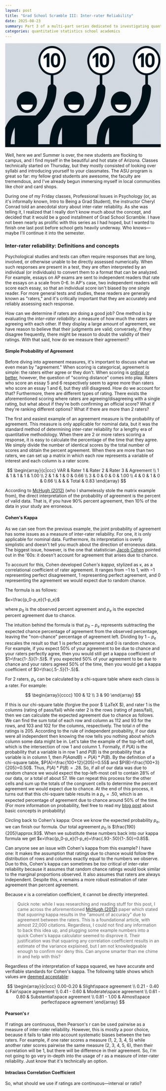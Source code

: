 ```yaml
---
layout: post
title: "Grad School Scramble III: Inter-rater Reliability"
date: 2025-08-23
summary: Part 3 of a multi-part series dedicated to investigating quant topics in preparation for grad school.
categories: quantitative statistics school academics
---
```


![tens](/images/posts/interrater-reliability/tens.png)

Well, here we are! Summer is over, the new students are flocking to campus, and I find myself in the beautiful and hot state of Arizona. Classes technically started on Thursday, but they mostly consisted of looking over syllabi and introducing yourself to your classmates. The ASU program is great so far: my fellow grad students are awesome, the faculty are trememdous, and I've already begun immersing myself in local communities like choir and card shops.

During one of my Friday classes, Professional Issues in Psychology (or, as it's informally known, Intro to Being a Grad Student), the instructor Cheryl Conrad told an anecdotal story about inter-rater reliability. As she was telling it, I realized that I really don't know much about the concept, and decided that it would be a good installment of Grad School Scramble. I have not been nearly as prolific with this series as I had hoped, but I wanted to finish one last post before school gets heavily underway. Who knows—maybe I'll continue it into the semester.

### Inter-rater reliability: Definitions and concepts

Psychological studies and tests can often require responses that are long, involved, or otherwise unable to be directly assessed numerically. When such responses are present in a test, they are often interpreted by an individual (or individuals) to convert them to a format that can be analyzed. For example, essays on AP exams are sent to independent readers that rate the essays on a scale from 0-6. In AP's case, two independent readers will score each essay, so that an individual score isn't biased by one single reader. For more general tests and studies, these readers are generally known as "raters," and it's critically important that they are accurately and reliably assessing each response.

How can we determine if raters are doing a good job? One method is by evaluating the *inter-rater reliability*: a measure of how much the raters are agreeing with each other. If they display a large amount of agreement, we have reason to believe that their judgments are valid; conversely, if they disagree frequently, there might be reason to doubt the validity of their ratings. With that said, how do we measure their agreement?

#### Simple Probability of Agreement

Before diving into agreement measures, it's important to discuss what we even mean by "agreement." When scoring is categorical, agreement is simple: the raters either agree or they don't. When scoring is [ordinal or better](https://en.wikipedia.org/wiki/Ordinal_data), however, the question of "scoring distance" comes into play. Raters who score an essay 5 and 6 respectively seem to agree more than raters who score an essay 1 and 6, but they still disagreed. How do we account for that? Furthermore, there are different types of rating. There exists the aforementioned scoring where raters are agreeing/disagreeing with a single rating, but what about if they're both confirming an official score? What if they're ranking different options? What if there are more than 2 raters?

The first and easiest example of an agreement measure is the probability of agreement. This measure is only applicable for nominal data, but it was the standard method of determining inter-rater reliability for a lengthy era of quantitative methodology. When there are 2 or more raters scoring a response, it is easy to calculate the percentage of the time that they agree. We simply divide the number of identical scores by the total number of scores and obtain the percent agreement. When there are more than two raters, we can set up a matrix in which each row represents a variable of interest and each column is a rater score.

$$
\begin{array}{c|ccc}
  VAR & Rater 1 & Rater 2 & Rater 3 & Agreement \\
  1 & 1 & 1 & 1 & 1.00 \\
  2 & 1 & 1 & 0 & 0.66 \\
  3 & 0 & 0 & 0 & 1.00 \\
  4 & 0 & 1 & 0 & 0.66 \\
  & & & Total & 0.83
\end{array}
$$

According to [McHugh (2012)](https://pmc.ncbi.nlm.nih.gov/articles/PMC3900052/) (who I shamelessly stole the matrix example from), the direct interpretation of the probability of agreement is the percent of valid data. That is, if you have 90% percent agreement, then 10% of the data in your study are erroneous.

#### Cohen's Kappa

As we can see from the previous example, the joint probability of agreement has some issues as a measure of inter-rater reliability. For one, it is only applicable for nominal data. Furthermore, its interpretation is overly simplistic and doesn't tell you much about the direction of erroneous data. The biggest issue, however, is the one that statistician [Jacob Cohen](https://en.wikipedia.org/wiki/Jacob_Cohen_(statistician)) pointed out in the '60s: it doesn't account for agreement that arises due to chance.

To account for this, Cohen developed *Cohen's kappa*, stylized as κ, as a correlational coefficient of rater agreement. It ranges from $-1$ to $1$, with $-1$ representing perfect disagreement, $1$ representing perfect agreement, and $0$ representing the agreement we would expect due to random chance.

The formula is as follows:

$κ=\frac{p_0-p_e}{1-p_e}$

where $p_0$ is the observed percent agreement and $p_e$ is the expected percent agreement due to chance. 

The intuition behind the formula is that $p_0-p_e$ represents subtracting the expected chance percentage of agreement from the observed percentage, leaving the "non-chance" percentage of agreement left. Dividing by $1-p_e$ rescales the result so that $1$ is perfect agreement and $0$ is random chance. For example, if you expect 50% of your agreement to be due to chance and your raters perfectly agree, then you would still get a kappa coefficient of $1=\frac{1-.5}{1-.5}$. If you expected 50% of your agreement to be due to chance and your raters agreed 50% of the time, then you would get a kappa coefficient of $0=\frac{.5-.5}{1-.5}$.

For 2 raters, $p_e$ can be calculated by a chi-square table where each class is a rater. For example:

$$
\begin{array}{cccc}
  100 & 12 \\
  3 & 90 
\end{array}
$$

If this is our chi-square table (forgive the poor $ \LaTeX $), and rater 1 is the columns (rating of pass/fail) while rater 2 is the rows (rating of pass/fail), then we can calculate the expected agreement due to chance as follows. We can find the sum total of each row and column as $112$ and $93$ for the rows, and $103$ and $102$ for the columns, respectively. The total $n$ of the ratings is 205. According to the rule of independent probability, if our data were all independent then knowing the row tells you nothing about which column some data might be in. Let's take the example of the top-left cell, which is the intersection of row 1 and column 1. Formally, if $P(A)$ is the probability that a variable is in row 1 and $P(B)$ is the probability that a variable is in column 1, then $P(A and B)=P(A)*P(B)$. By the definition of a chi-square table, $P(A)=\frac{100+12}{205}=0.55$ and $P(B)=\frac{100+3}{205}=0.50$. Thus, $P(A)*P(B)=.28$. So, if all of our data was due to random chance we would expect the top-left-most cell to contain 28% of our data, or a total of about 57. We can repeat this process for the other cells and sum up the totals of the congruent cells to determine the percent agreement we would expect due to chance. At the end of this process, it turns out that this chi-square table results in a $p_e=.50$, which is an expected percentage of agreement due to chance around 50% of the time. (For more information on probability, feel free to read my [blog post](https://keanehauck.com/quantitative/methodology/statistics/data/science/2025/06/09/probability/) about basic concepts in probability)

Circling back to Cohen's kappa: Once we know the expected probability $p_e$, we can finish our formula. Our total agreement $p_0$ is $\frac{190}{205}\approx.93$. When we substitute these numbers back into our kappa formula we get $κ=\frac{p_0-p_e}{1-p_e}=\frac{.93-.50}{1-.50}=0.85$.

Can anyone see an issue with Cohen's kappa from this example? I have one: It makes the assumption that ratings due to chance would follow the distribution of rows and columns exactly equal to the numbers we observe. Due to this, Cohen's kappa can sometimes be *too* critical of inter-rater reliability because it assumes that random chance ratings would look similar to the marginal proportions observed. It also assumes that raters are always independent. Despite this, $κ$ remains a more robust estimation of rater agreement than percent agreement.

Because $κ$ is a correlation coefficient, it cannot be directly interpreted. 

> Quick note: while I was researching and reading stuff for this post, I came across the aforementioned [McHugh (2012)](https://pmc.ncbi.nlm.nih.gov/articles/PMC3900052/) paper which stated that *squaring* kappa results in the "amount of accuracy" due to agreement between the raters. This is a foundational article, with almost 22,000 citations. Regardless, I could not find any information to back this idea up, and plugging some example numbers into a quick Cohen's kappa calculator seemed to disprove it. Their justification was that squaring any correlation coefficient results in an estimate of the variance explained, but I am not knowledgeable enough to confirm nor deny this. Can anyone smarter than me chime in and help with this?

Regardless of the interpretation of kappa squared, we have accurate and verifiable standards for Cohen's kappa. The following table shows which values are [deemed acceptable](https://www.jstor.org/stable/2529310?origin=crossref):

$$
\begin{array}{c|ccc}
  0.00-0.20 & Slight\space agreement \\
  0.21 - 0.40 & Fair\space agreement \\
  0.41 - 0.60 & Moderate\space agreement \\
  0.61 - 0.80 & Substantial\space agreement \\
  0.81 - 1.00 & Almost\space perfect\space agreement
\end{array}
$$

#### Pearson's r

If ratings are continuous, then Pearson's r can be used pairwise as a measure of inter-rater reliability. However, this is mostly a poor choice, because it fails to take into account systematic biases between the two raters. For example, if one rater scores a measure (1, 2, 3, 4, 5) while another rater scores pairwise the same measure (2, 3, 4, 5, 6), then their correlation will be 1, but there will be difference in their agreement. So, I'm not going to go very in-depth into the usage of r as a measure of inter-rater reliability. Just know that it's technically an option.

#### Intraclass Correlation Coefficient

So, what should we use if ratings are continuous—interval or ratio? 